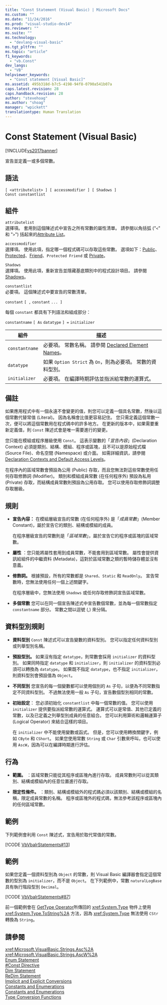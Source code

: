 ```yaml
---
title: "Const Statement (Visual Basic) | Microsoft Docs"
ms.custom: ""
ms.date: "11/24/2016"
ms.prod: "visual-studio-dev14"
ms.reviewer: ""
ms.suite: ""
ms.technology: 
  - "devlang-visual-basic"
ms.tgt_pltfrm: ""
ms.topic: "article"
f1_keywords: 
  - "vb.Const"
dev_langs: 
  - "VB"
helpviewer_keywords: 
  - "Const statement [Visual Basic]"
ms.assetid: 495b318d-b7c5-4198-94f8-0790a541b07a
caps.latest.revision: 28
caps.handback.revision: 28
author: "stevehoag"
ms.author: "shoag"
manager: "wpickett"
translationtype: Human Translation
---
```

# Const Statement (Visual Basic)
[!INCLUDE[vs2017banner](../../../csharp/includes/vs2017banner.md)]

宣告並定義一或多個常數。  
  
## 語法  
  
```  
[ <attributelist> ] [ accessmodifier ] [ Shadows ]   
Const constantlist  
```  
  
## 組件  
 `attributelist`  
 選擇項。  套用到這個陳述式中宣告之所有常數的屬性清單。  請參閱以角括弧 \("`<`" 和 "`>`"\) 括起來的[Attribute List](../../../visual-basic/language-reference/statements/attribute-list.md)。  
  
 `accessmodifier`  
 選擇項。  使用此項，指定哪一個程式碼可以存取這些常數。  選項如下：[Public](../../../visual-basic/language-reference/modifiers/public.md)、[Protected](../../../visual-basic/language-reference/modifiers/protected.md)、[Friend](../../../visual-basic/language-reference/modifiers/friend.md)、`Protected Friend` 或 [Private](../../../visual-basic/language-reference/modifiers/private.md)。  
  
 `Shadows`  
 選擇項。  使用此項，重新宣告並隱藏基底類別中的程式設計項目。  請參閱 [Shadows](../../../visual-basic/language-reference/modifiers/shadows.md)。  
  
 `constantlist`  
 必要項。  這個陳述式中要宣告的常數清單。  
  
 `constant` `[ ,` `constant` `... ]`  
  
 每個 `constant` 都具有下列語法和組成部分：  
  
 `constantname` `[ As` `datatype` `] =` `initializer`  
  
|組件|描述|  
|--------|--------|  
|`constantname`|必要項。  常數名稱。  請參閱 [Declared Element Names](../../../visual-basic/programming-guide/language-features/declared-elements/declared-element-names.md)。|  
|`datatype`|如果 `Option Strict` 為 `On`，則為必要項。  常數的資料型別。|  
|`initializer`|必要項。  在編譯時期評估並指派給常數的運算式。|  
  
## 備註  
 如果應用程式中有一個永遠不會變更的值，則您可以定義一個具名常數，然後以這個常數代替常值 \(Literal\)。  因為名稱會比值更容易記住。  您只需定義這個常數一次，便可以將這個常數用在程式碼中的許多地方。  在更新的版本中，如果需要重新定義值，則 `Const` 陳述式會是唯一需要進行的變更。  
  
 您只能在模組或程序層級使用 `Const`。  這表示變數的「*宣告內容*」\(Declaration Context\) 必須是類別、結構、模組、程序或區塊，且不可以是原始程式檔 \(Source File\)、命名空間 \(Namespace\) 或介面。  如需詳細資訊，請參閱[Declaration Contexts and Default Access Levels](../../../visual-basic/language-reference/statements/declaration-contexts-and-default-access-levels.md)。  
  
 在程序內的區域常數會預設為公用 \(Public\) 存取，而且您無法對這些常數使用任何存取修飾詞 \(Modifier\)。  類別和模組成員常數 \(在任何程序外\) 預設為私用 \(Private\) 存取，而結構成員常數則預設為公用存取。  您可以使用存取修飾詞調整存取層級。  
  
## 規則  
  
-   **宣告內容：** 在模組層級宣告的常數 \(在任何程序外\) 是「*成員常數*」\(Member Constant\)，屬於宣告它的類別、結構或模組的成員。  
  
     在程序層級宣告的常數則是「*區域常數*」，屬於宣告它的程序或區塊的區域常數。  
  
-   **屬性** ：您只能將屬性套用到成員常數，不能套用到區域常數。  屬性會提供資訊給組件的中繼資料 \(Metadata\)，這對於區域常數之類的暫時儲存體並沒有意義。  
  
-   **修飾詞。** 根據預設，所有的常數都是 `Shared`、`Static` 和 `ReadOnly`。  宣告常數時，您無法使用任何一個上述關鍵字。  
  
     在程序層級中，您無法使用 `Shadows` 或任何存取修飾詞宣告區域常數。  
  
-   **多個常數** 您可以在同一個宣告陳述式中宣告數個常數，並為每一個常數指定 `constantname` 部分。  常數之間以逗號 \(,\) 來分隔。  
  
## 資料型別規則  
  
-   **資料型別** `Const` 陳述式可以宣告變數的資料型別。  您可以指定任何資料型別或列舉型別名稱。  
  
-   **預設型別。** 如果沒有指定 `datatype`，則常數會採用 `initializer` 的資料型別。  如果同時指定 `datatype` 和 `initializer`，則 `initializer` 的資料型別必須可以轉換為 `datatype`。  如果既不指定 `datatype`，也不指定 `initializer`，則資料型別會預設值為 `Object`。  
  
-   **不同型別** 您宣告的每一個變數都可以使用個別的 `As` 子句，以便為不同常數指定不同資料型別。  不過無法使用一般 `As` 子句，宣告數個型別相同的常數。  
  
-   **初始設定**： 您必須初始化 `constantlist` 中每一個常數的值。  您可以使用 `initializer` 提供要指派給常數的運算式。  運算式可以是常值、其他已定義的常數，以及已定義之列舉型別成員的任意組合。  您可以利用算術和邏輯運算子 \(Logical Operator\) 來結合這樣的項目。  
  
     在 `initializer` 中不能使用變數或函式。  但是，您可以使用轉換關鍵字，例如 `CByte` 和 `CShort`。  如果您使用常數 `String` 或 `Char` 引數來呼叫，也可以使用 `AscW`，因為可以在編譯時期進行評估。  
  
## 行為  
  
-   **範圍。** ：區域常數只能從其程序或區塊內進行存取。  成員常數則可以從其類別、結構或模組內的任意位置進行存取。  
  
-   **限定性條件。** ：類別、結構或模組外的程式碼必須以該類別、結構或模組的名稱，限定成員常數的名稱。  程序或區塊外的程式碼，無法參考該程序或區塊內的任何區域常數。  
  
## 範例  
 下列範例會利用 `Const` 陳述式，宣告用於取代常值的常數。  
  
 [!CODE [VbVbalrStatements#13](../CodeSnippet/VS_Snippets_VBCSharp/VbVbalrStatements#13)]  
  
## 範例  
 如果您定義一個資料型別為 `Object` 的常數，則 Visual Basic 編譯器會指定這個常數的型別為 `initializer`，而不是 `Object`。  在下列範例中，常數 `naturalLogBase` 具有執行階段型別 `Decimal`。  
  
 [!CODE [VbVbalrStatements#87](../CodeSnippet/VS_Snippets_VBCSharp/VbVbalrStatements#87)]  
  
 前一個範例會在 [GetType Operator](../../../visual-basic/language-reference/operators/gettype-operator.md)所傳回的 <xref:System.Type> 物件上使用 <xref:System.Type.ToString%2A> 方法，因為 <xref:System.Type> 無法使用 `CStr` 轉換為 `String`。  
  
## 請參閱  
 <xref:Microsoft.VisualBasic.Strings.Asc%2A>   
 <xref:Microsoft.VisualBasic.Strings.AscW%2A>   
 [Enum Statement](../../../visual-basic/language-reference/statements/enum-statement.md)   
 [\#Const Directive](../../../visual-basic/language-reference/directives/const-directive.md)   
 [Dim Statement](../../../visual-basic/language-reference/statements/dim-statement.md)   
 [ReDim Statement](../../../visual-basic/language-reference/statements/redim-statement.md)   
 [Implicit and Explicit Conversions](../../../visual-basic/programming-guide/language-features/data-types/implicit-and-explicit-conversions.md)   
 [Constants and Enumerations](../../../visual-basic/programming-guide/language-features/constants-enums/index.md)   
 [Constants and Enumerations](../../../visual-basic/language-reference/constants-and-enumerations.md)   
 [Type Conversion Functions](../../../visual-basic/language-reference/functions/type-conversion-functions.md)